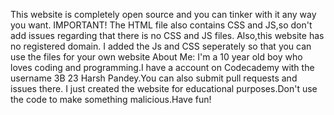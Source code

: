 This website is completely open source and you can tinker with it any way you want.
IMPORTANT!
The HTML file also contains CSS and JS,so don't add issues regarding that there is no CSS and JS files.
Also,this website has no registered domain.
I added the Js and CSS seperately so that you can use the files for your own website
About Me:
I'm a 10 year old boy who loves coding and programming.I have a account on Codecademy with the username 3B 23 Harsh Pandey.You can also submit pull requests and issues there.
I just created the website for educational purposes.Don't use the code to make something malicious.Have fun!
